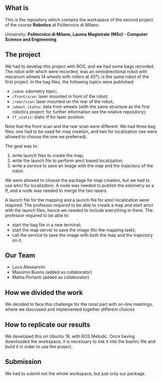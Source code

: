 ## What is
This is the repository which contains the workspace of the second project of the course **Robotics** at Politecnico di Milano.

University: **Politecnico di Milano, Laurea Magistrale (MSc) - Computer Science and Engineering**

## The project
We had to develop this project with ROS, and we had some bags recorded.
The robot with which were recorded, was an omnidirectional robot with mecanum wheels (4 wheels with rollers at 45°); is the same robot of the first project. In the bag files, the following topics were published:
- `/odom`: odometry topic;
- `/front/scan`: laser mounted in front of the robot;
- `/rear/scan`: laser mounted on the rear of the robot;
- `/wheel_states`: data from wheels (with the same structure as the first robotics project: for further information see the relative repository);
- `tf_static`: static tf for laser position.

Note that the front scan and the rear scan were different.
We had three bag files: one had to be used for map creation, and two for localization (we were allowed to choose the one we preferred).

The goal was to:
1. write launch files to create the map;
2. write the launch file to perform amcl based localization;
3. write a service to save an image with the map and the trajectory of the robot.

We were allowed to choose the package for map creation, but we had to use amcl for localization.
A node was needed to publish the odometry as a tf, and a node was needed to merge the two lasers.

A launch file for the mapping and a launch file for amcl localization were required. The professor required to be able to create a map and start amcl with the launch files, hence we needed to include everything in there. The professor required to be able to:
- start the bag file in a new terminal;
- start the map server to save the image (for the mapping task);
- call the service to save the image with both the map and the trajectory on it.

## Our Team
- Luca Alessanrini  
- Massimo Buono (added as collaborator)
- Mattia Portanti (added as collaborator)

## How we divided the work
We decided to face this challenge for the most part with on-line meetings, where we discussed and implemented together different choices

## How to replicate our results
We developed this on Ubuntu 18, with ROS Melodic. Once having downloaded the workspace, it is necessary to link it into the bashrc file and build it in order to use the project.

## Submission
We had to submit not the whole workspace, but just only our package.
